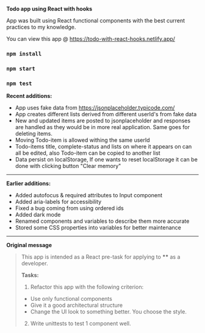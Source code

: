 <b>Todo app using React with hooks</b>

App was built using React functional components with the best current practices to my knowledge.

You can view this app @ https://todo-with-react-hooks.netlify.app/

### `npm install`

### `npm start`

### `npm test`

<b>Recent additions:</b>

- App uses fake data from https://jsonplaceholder.typicode.com/
- App creates different lists derived from different userId's from fake data
- New and updated items are posted to jsonplaceholder and responses are handled as they would be in more real application. Same goes for deleting items.
- Moving Todo-item is allowed withing the same userId
- Todo-items title, complete-status and lists on where it appears on can all be edited, also Todo-item can be copied to another list
- Data persist on localStorage, If one wants to reset localStorage it can be done with clicking button "Clear memory"

---

<b>Earlier additions:</b>

- Added autofocus & required attributes to Input component
- Added aria-labels for accessibility
- Fixed a bug coming from using ordered ids
- Added dark mode
- Renamed components and variables to describe them more accurate
- Stored some CSS properties into variables for better maintenance

---

<b>Original message</b>

> This app is intended as a React pre-task for applying to **\*\*** as a developer.
>
> <b>Tasks:</b>
>
> 1.  Refactor this app with the following criterion:
>
> - Use only functional components
> - Give it a good architectural structure
> - Change the UI look to something better. You choose the style.
>
> 2.  Write unittests to test 1 component well.
